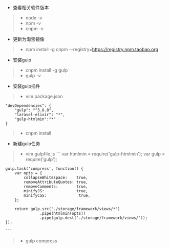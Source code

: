 - 查看相关软件版本
>- node -v
>- npm -v
>- cnpm -v
- 更新为淘宝镜像
>- npm install -g cnpm --registry=https://registry.npm.taobao.org
- 安装gulp
>- cnpm install -g gulp
>- gulp -v
- 安装gulp插件
>- vim package.json 
```
"devDependencies": {
    "gulp": "^3.8.8",
    "laravel-elixir": "*",
    "gulp-htmlmin":"*"
}
```
>- cnpm install

- 新建gulp任务
> - vim gulpfile.js
    ```
    var htmlmin = require('gulp-htmlmin');
    var gulp = require('gulp');

    gulp.task('compress', function() {
        var opts = {
            collapseWhitespace:    true,
            removeAttributeQuotes: true,
            removeComments:        true,
            minifyJS:              true,
            minifyCSS:              true,
        };

        return gulp.src('./storage/framework/views/*')
                   .pipe(htmlmin(opts))
                   .pipe(gulp.dest('./storage/framework/views/'));
    });

    ```
> - gulp compress
